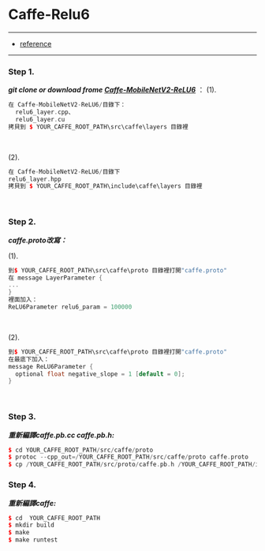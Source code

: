 # Caffe-Relu6
---

- [reference](https://github.com/RuiminChen/Caffe-MobileNetV2-ReLU6)

---
### Step 1.

***git clone or download frome [Caffe-MobileNetV2-ReLU6](https://github.com/RuiminChen/Caffe-MobileNetV2-ReLU6.git)*** ：
(1).
```C++
在 Caffe-MobileNetV2-ReLU6/目錄下：
  relu6_layer.cpp、
  relu6_layer.cu
拷貝到 $ YOUR_CAFFE_ROOT_PATH\src\caffe\layers 目錄裡
```
<br/>

(2).
```C++
在 Caffe-MobileNetV2-ReLU6/目錄下
relu6_layer.hpp
拷貝到 $ YOUR_CAFFE_ROOT_PATH\include\caffe\layers 目錄裡
```
<br/>


### Step 2.
***caffe.proto改寫：***

(1).
```C++
到$ YOUR_CAFFE_ROOT_PATH\src\caffe\proto 目錄裡打開"caffe.proto"
在 message LayerParameter {
...
}
裡面加入：
ReLU6Parameter relu6_param = 100000
```
<br/>

(2).
```C++
到$ YOUR_CAFFE_ROOT_PATH\src\caffe\proto 目錄裡打開"caffe.proto"
在最底下加入：
message ReLU6Parameter {
  optional float negative_slope = 1 [default = 0];
}
```
<br/>

### Step 3.
***重新編譯caffe.pb.cc caffe.pb.h:***
```C++
$ cd YOUR_CAFFE_ROOT_PATH/src/caffe/proto
$ protoc --cpp_out=/YOUR_CAFFE_ROOT_PATH/src/caffe/proto caffe.proto
$ cp /YOUR_CAFFE_ROOT_PATH/src/proto/caffe.pb.h /YOUR_CAFFE_ROOT_PATH/include/caffe/proto/caffe.ph.h
```

### Step 4.
***重新編譯caffe:***
```C++
$ cd  YOUR_CAFFE_ROOT_PATH
$ mkdir build
$ make 
$ make runtest
```





